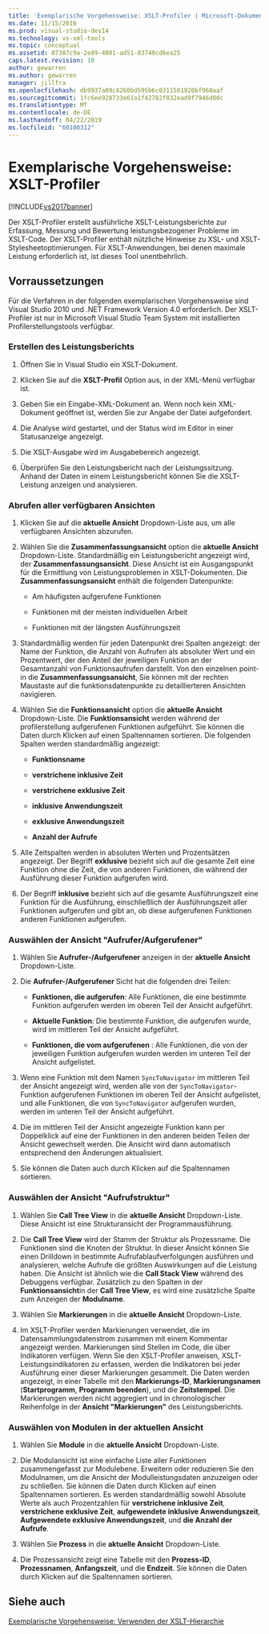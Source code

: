 ```yaml
---
title: 'Exemplarische Vorgehensweise: XSLT-Profiler | Microsoft-Dokumentation'
ms.date: 11/15/2016
ms.prod: visual-studio-dev14
ms.technology: vs-xml-tools
ms.topic: conceptual
ms.assetid: 87387c9a-2e89-4801-ad51-83740cd6ea25
caps.latest.revision: 10
author: gewarren
ms.author: gewarren
manager: jillfra
ms.openlocfilehash: db9937a09c8260bd595b6c0311501920bf960aaf
ms.sourcegitcommit: 1fc6ee928733e61a1f42782f832ead9f7946d00c
ms.translationtype: MT
ms.contentlocale: de-DE
ms.lasthandoff: 04/22/2019
ms.locfileid: "60100312"
---
```

# <a name="walkthrough-xslt-profiler"></a>Exemplarische Vorgehensweise: XSLT-Profiler
[!INCLUDE[vs2017banner](../includes/vs2017banner.md)]

Der XSLT-Profiler erstellt ausführliche XSLT-Leistungsberichte zur Erfassung, Messung und Bewertung leistungsbezogener Probleme im XSLT-Code. Der XSLT-Profiler enthält nützliche Hinweise zu XSL- und XSLT-Stylesheetoptimierungen. Für XSLT-Anwendungen, bei denen maximale Leistung erforderlich ist, ist dieses Tool unentbehrlich.  
  
## <a name="prerequisites"></a>Vorraussetzungen  
 Für die Verfahren in der folgenden exemplarischen Vorgehensweise sind Visual Studio 2010 und .NET Framework Version 4.0 erforderlich. Der XSLT-Profiler ist nur in Microsoft Visual Studio Team System mit installierten Profilerstellungstools verfügbar.  
  
### <a name="create-the-performance-report"></a>Erstellen des Leistungsberichts  
  
1. Öffnen Sie in Visual Studio ein XSLT-Dokument.  
  
2. Klicken Sie auf die **XSLT-Profil** Option aus, in der XML-Menü verfügbar ist.  
  
3. Geben Sie ein Eingabe-XML-Dokument an. Wenn noch kein XML-Dokument geöffnet ist, werden Sie zur Angabe der Datei aufgefordert.  
  
4. Die Analyse wird gestartet, und der Status wird im Editor in einer Statusanzeige angezeigt.  
  
5. Die XSLT-Ausgabe wird im Ausgabebereich angezeigt.  
  
6. Überprüfen Sie den Leistungsbericht nach der Leistungssitzung. Anhand der Daten in einem Leistungsbericht können Sie die XSLT-Leistung anzeigen und analysieren.  
  
### <a name="get-all-the-available-views"></a>Abrufen aller verfügbaren Ansichten  
  
1. Klicken Sie auf die **aktuelle Ansicht** Dropdown-Liste aus, um alle verfügbaren Ansichten abzurufen.  
  
2. Wählen Sie die **Zusammenfassungsansicht** option die **aktuelle Ansicht** Dropdown-Liste. Standardmäßig ein Leistungsbericht angezeigt wird, der **Zusammenfassungsansicht**. Diese Ansicht ist ein Ausgangspunkt für die Ermittlung von Leistungsproblemen in XSLT-Dokumenten. Die **Zusammenfassungsansicht** enthält die folgenden Datenpunkte:  
  
    - Am häufigsten aufgerufene Funktionen  
  
    - Funktionen mit der meisten individuellen Arbeit  
  
    - Funktionen mit der längsten Ausführungszeit  
  
3. Standardmäßig werden für jeden Datenpunkt drei Spalten angezeigt: der Name der Funktion, die Anzahl von Aufrufen als absoluter Wert und ein Prozentwert, der den Anteil der jeweiligen Funktion an der Gesamtanzahl von Funktionsaufrufen darstellt. Von den einzelnen point-in die **Zusammenfassungsansicht**, Sie können mit der rechten Maustaste auf die funktionsdatenpunkte zu detaillierteren Ansichten navigieren.  
  
4. Wählen Sie die **Funktionsansicht** option die **aktuelle Ansicht** Dropdown-Liste. Die **Funktionsansicht** werden während der profilerstellung aufgerufenen Funktionen aufgeführt. Sie können die Daten durch Klicken auf einen Spaltennamen sortieren. Die folgenden Spalten werden standardmäßig angezeigt:  
  
    - **Funktionsname**  
  
    - **verstrichene inklusive Zeit**  
  
    - **verstrichene exklusive Zeit**  
  
    - **inklusive Anwendungszeit**  
  
    - **exklusive Anwendungszeit**  
  
    - **Anzahl der Aufrufe**  
  
5. Alle Zeitspalten werden in absoluten Werten und Prozentsätzen angezeigt. Der Begriff **exklusive** bezieht sich auf die gesamte Zeit eine Funktion ohne die Zeit, die von anderen Funktionen, die während der Ausführung dieser Funktion aufgerufen wird.  
  
6. Der Begriff **inklusive** bezieht sich auf die gesamte Ausführungszeit eine Funktion für die Ausführung, einschließlich der Ausführungszeit aller Funktionen aufgerufen und gibt an, ob diese aufgerufenen Funktionen anderen Funktionen aufgerufen.  
  
### <a name="select-callercallee-view"></a>Auswählen der Ansicht "Aufrufer/Aufgerufener"  
  
1. Wählen Sie **Aufrufer-/Aufgerufener** anzeigen in der **aktuelle Ansicht** Dropdown-Liste.  
  
2. Die **Aufrufer-/Aufgerufener** Sicht hat die folgenden drei Teilen:  
  
    - **Funktionen, die aufgerufen**: Alle Funktionen, die eine bestimmte Funktion aufgerufen werden im oberen Teil der Ansicht aufgeführt.  
  
    - **Aktuelle Funktion**: Die bestimmte Funktion, die aufgerufen wurde, wird im mittleren Teil der Ansicht aufgeführt.  
  
    - **Funktionen, die vom aufgerufenen** : Alle Funktionen, die von der jeweiligen Funktion aufgerufen wurden werden im unteren Teil der Ansicht aufgelistet.  
  
3. Wenn eine Funktion mit dem Namen `SyncToNavigator` im mittleren Teil der Ansicht angezeigt wird, werden alle von der `SyncToNavigator`-Funktion aufgerufenen Funktionen im oberen Teil der Ansicht aufgelistet, und alle Funktionen, die von `SyncToNavigator` aufgerufen wurden, werden im unteren Teil der Ansicht aufgeführt.  
  
4. Die im mittleren Teil der Ansicht angezeigte Funktion kann per Doppelklick auf eine der Funktionen in den anderen beiden Teilen der Ansicht gewechselt werden. Die Ansicht wird dann automatisch entsprechend den Änderungen aktualisiert.  
  
5. Sie können die Daten auch durch Klicken auf die Spaltennamen sortieren.  
  
### <a name="select-calltree-view"></a>Auswählen der Ansicht "Aufrufstruktur"  
  
1. Wählen Sie **Call Tree View** in die **aktuelle Ansicht** Dropdown-Liste. Diese Ansicht ist eine Strukturansicht der Programmausführung.  
  
2. Die **Call Tree View** wird der Stamm der Struktur als Prozessname. Die Funktionen sind die Knoten der Struktur. In dieser Ansicht können Sie einen Drilldown in bestimmte Aufrufablaufverfolgungen ausführen und analysieren, welche Aufrufe die größten Auswirkungen auf die Leistung haben. Die Ansicht ist ähnlich wie die **Call Stack View** während des Debuggens verfügbar. Zusätzlich zu den Spalten in der **Funktionsansicht**in der **Call Tree View**, es wird eine zusätzliche Spalte zum Anzeigen der **Modulname**.  
  
3. Wählen Sie **Markierungen** in die **aktuelle Ansicht** Dropdown-Liste.  
  
4. Im XSLT-Profiler werden Markierungen verwendet, die im Datensammlungsdatenstrom zusammen mit einem Kommentar angezeigt werden. Markierungen sind Stellen im Code, die über Indikatoren verfügen. Wenn Sie den XSLT-Profiler anweisen, XSLT-Leistungsindikatoren zu erfassen, werden die Indikatoren bei jeder Ausführung einer dieser Markierungen gesammelt. Die Daten werden angezeigt, in einer Tabelle mit den **Markierungs-ID**, **Markierungsnamen** (**Startprogramm**, **Programm beenden**), und die  **Zeitstempel**. Die Markierungen werden nicht aggregiert und in chronologischer Reihenfolge in der **Ansicht "Markierungen"** des Leistungsberichts.  
  
### <a name="select-modules-in-the-current-view"></a>Auswählen von Modulen in der aktuellen Ansicht  
  
1. Wählen Sie **Module** in die **aktuelle Ansicht** Dropdown-Liste.  
  
2. Die Modulansicht ist eine einfache Liste aller Funktionen zusammengefasst zur Modulebene. Erweitern oder reduzieren Sie den Modulnamen, um die Ansicht der Modulleistungsdaten anzuzeigen oder zu schließen. Sie können die Daten durch Klicken auf einen Spaltennamen sortieren. Es werden standardmäßig sowohl Absolute Werte als auch Prozentzahlen für **verstrichene inklusive Zeit**, **verstrichene exklusive Zeit**, **aufgewendete inklusive Anwendungszeit**, **Aufgewendete exklusive Anwendungszeit**, und **die Anzahl der Aufrufe**.  
  
3. Wählen Sie **Prozess** in die **aktuelle Ansicht** Dropdown-Liste.  
  
4. Die Prozessansicht zeigt eine Tabelle mit den **Prozess-ID**, **Prozessnamen**, **Anfangszeit**, und die **Endzeit**. Sie können die Daten durch Klicken auf die Spaltennamen sortieren.  
  
## <a name="see-also"></a>Siehe auch  
 [Exemplarische Vorgehensweise: Verwenden der XSLT-Hierarchie](../xml-tools/walkthrough-using-xslt-hierarchy.md)
